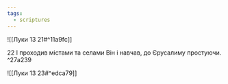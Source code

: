 ```yaml
---
tags:
  - scriptures
---
```


![[Луки 13 21#^11a9fc]]

22 І проходив містами та селами Він і навчав, до Єрусалиму простуючи. ^27a239

![[Луки 13 23#^edca79]]